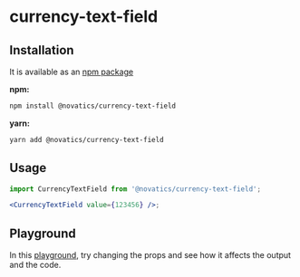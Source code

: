 # currency-text-field

## Installation

It is available as an [npm package](https://www.npmjs.com/package/novatics)

**npm:**

```sh
npm install @novatics/currency-text-field
```

**yarn:**

```sh
yarn add @novatics/currency-text-field
```

## Usage

```jsx
import CurrencyTextField from '@novatics/currency-text-field';

<CurrencyTextField value={123456} />;
```

## Playground

In this [playground](https://components.novatics.com.br/?path=/story/currency-textfield--playground), try changing the props and see how it affects the output and the code.
